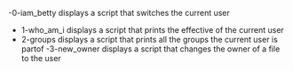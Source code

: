 -0-iam_betty displays a script that switches the current user
- 1-who_am_i displays a script that prints the effective of the current user
- 2-groups displays a script that prints all the groups the current user is partof
-3-new_owner displays a script that changes the owner of a file to the user
